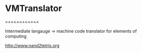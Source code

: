 # VMTranslator
============

Intermediate langauge -> machine code translator for elements of computing

http://www.nand2tetris.org
